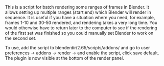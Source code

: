 This is a script for batch rendering some ranges of frames in Blender. It allows setting up multiple ranges (start,end) which Blender will render in sequence. It is useful if you have a situation where you need, for example, frames 1-10 and 30-50 rendered, and rendering takes a very long time. You would otherwise have to return later to the computer to see if the rendering of the first set was finished so you could manually set Blender to work on the second set.

To use, add the script to blenderdir/2.65/scripts/addons/ and go to user preferences -> addons -> render -> and enable the script, click save default. The plugin is now visible at the bottom of the render panel.